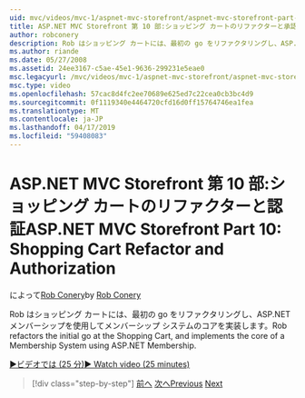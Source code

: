 ```yaml
---
uid: mvc/videos/mvc-1/aspnet-mvc-storefront/aspnet-mvc-storefront-part-10-shopping-cart-refactor-and-authorization
title: ASP.NET MVC Storefront 第 10 部:ショッピング カートのリファクターと承認 |Microsoft Docs
author: robconery
description: Rob はショッピング カートには、最初の go をリファクタリングし、ASP.NET メンバーシップを使用してメンバーシップ システムのコアを実装します。
ms.author: riande
ms.date: 05/27/2008
ms.assetid: 24ee3167-c5ae-45e1-9636-299231e5eae0
msc.legacyurl: /mvc/videos/mvc-1/aspnet-mvc-storefront/aspnet-mvc-storefront-part-10-shopping-cart-refactor-and-authorization
msc.type: video
ms.openlocfilehash: 57cac8d4fc2ee70689e625ed7c22cea0cb3bc4d9
ms.sourcegitcommit: 0f1119340e4464720cfd16d0ff15764746ea1fea
ms.translationtype: MT
ms.contentlocale: ja-JP
ms.lasthandoff: 04/17/2019
ms.locfileid: "59408083"
---
```

# <a name="aspnet-mvc-storefront-part-10-shopping-cart-refactor-and-authorization"></a><span data-ttu-id="8c66e-103">ASP.NET MVC Storefront 第 10 部:ショッピング カートのリファクターと認証</span><span class="sxs-lookup"><span data-stu-id="8c66e-103">ASP.NET MVC Storefront Part 10: Shopping Cart Refactor and Authorization</span></span>

<span data-ttu-id="8c66e-104">によって[Rob Conery](https://github.com/robconery)</span><span class="sxs-lookup"><span data-stu-id="8c66e-104">by [Rob Conery](https://github.com/robconery)</span></span>

<span data-ttu-id="8c66e-105">Rob はショッピング カートには、最初の go をリファクタリングし、ASP.NET メンバーシップを使用してメンバーシップ システムのコアを実装します。</span><span class="sxs-lookup"><span data-stu-id="8c66e-105">Rob refactors the initial go at the Shopping Cart, and implements the core of a Membership System using ASP.NET Membership.</span></span>

[<span data-ttu-id="8c66e-106">&#9654;ビデオでは (25 分)</span><span class="sxs-lookup"><span data-stu-id="8c66e-106">&#9654; Watch video (25 minutes)</span></span>](https://channel9.msdn.com/Blogs/ASP-NET-Site-Videos/aspnet-mvc-storefront-part-10-shopping-cart-refactor-and-authorization)

> [!div class="step-by-step"]
> <span data-ttu-id="8c66e-107">[前へ](aspnet-mvc-storefront-part-9-the-shopping-cart.md)
> [次へ](aspnet-mvc-storefront-part-11-hooking-up-the-shopping-cart-and-using-components.md)</span><span class="sxs-lookup"><span data-stu-id="8c66e-107">[Previous](aspnet-mvc-storefront-part-9-the-shopping-cart.md)
[Next](aspnet-mvc-storefront-part-11-hooking-up-the-shopping-cart-and-using-components.md)</span></span>

